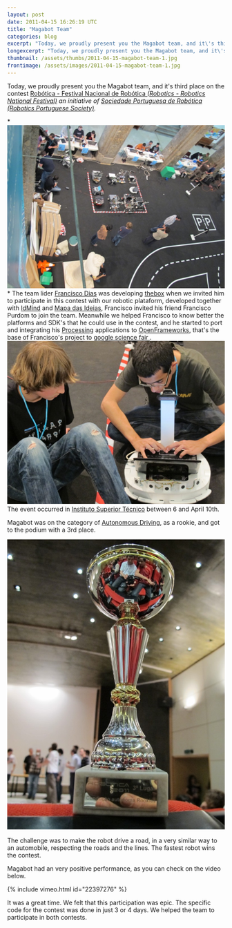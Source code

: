 ```yaml
---
layout: post
date: 2011-04-15 16:26:19 UTC
title: "Magabot Team"
categories: blog
excerpt: "Today, we proudly present you the Magabot team, and it\'s third place on the contest Robótica - Festival Nacional de Robótica (Robotics - Robotics National Festival) an initiative of Sociedade Portuguesa de Robótica (Robotics Portuguese Society)."
longexcerpt: "Today, we proudly present you the Magabot team, and it\'s third place on the contest Robótica - Festival Nacional de Robótica (Robotics - Robotics National Festival) an initiative of Sociedade Portuguesa de Robótica (Robotics Portuguese Society). The team lider Francisco Dias was developing thebox when we invited him to participate in this contest with our robotic plataform, developed together with IdMind and Mapa das Ideias, Francisco invited his friend Francisco Purdom to join the team."
thumbnail: /assets/thumbs/2011-04-15-magabot-team-1.jpg
frontimage: /assets/images/2011-04-15-magabot-team-1.jpg
---
```


Today, we proudly present you the Magabot team, and it's third place on the contest <a href="http://robotica2011.ist.utl.pt/">Robótica - Festival Nacional de Robótica </a>*<a href="http://robotica2011.ist.utl.pt/">(Robotics - Robotics National Festival)</a> *an initiative of <a href="http://www.spr.ua.pt/site/">Sociedade Portuguesa de Robótica </a>*<a href="http://www.spr.ua.pt/site/">(Robotics Portuguese Society)</a>.*

*<a href="http://www.artica.cc/blog/wp-content/uploads/2011/04/IMG_0086.jpg">![](/assets/images/2011-04-15-magabot-team-1.jpg)</a>
*
The team lider <a href="http://www.franciscodias.net/">Francisco Dias</a> was developing <a href="http://www.franciscodias.net/robots/the-box">thebox</a> when we invited him to participate in this contest with our robotic plataform, developed together with <a href="http://www.idmind.pt">IdMind</a> and <a href="http://www.mapadasideias.pt">Mapa das Ideias</a>, Francisco invited his friend Francisco Purdom to join the team. 
Meanwhile we helped Francisco to know better the platforms and SDK's that he could use in the contest, and he started to port and integrating his <a href="http://processing.org/">Processing</a> applications to <a href="http://www.openframeworks.cc/">OpenFrameworks</a>, that's the base of Francisco's project to  <a href="hhttps://sites.google.com/site/laptoponwheels/">google science fair </a>.
<a href="http://www.artica.cc/blog/wp-content/uploads/2011/04/IMG_0104.jpg">![](/assets/images/2011-04-15-magabot-team-2.jpg)</a>
The event occurred in <a href="http://www.ist.utl.pt/">Instituto Superior Técnico</a> between 6 and April 10th.

Magabot was on the category of <a href="http://robotica2011.ist.utl.pt/pt/competicoes/conducao_autonoma/">Autonomous Driving</a>, as a rookie, and got to the podium with a 3rd place.

<a href="http://www.artica.cc/blog/wp-content/uploads/2011/04/IMG_0144.jpg">![](/assets/images/2011-04-15-magabot-team-3.jpg)</a>

The challenge was to make the robot drive a road, in a very similar way to an automobile, respecting the roads and the lines. The fastest robot wins the contest.

Magabot had an very positive performance, as you can check on the video below.

{% include vimeo.html id="22397276" %}

It was a great time. We felt that this participation was epic. The specific code for the contest was done in just 3 or 4 days. We helped the team to participate in both contests.

